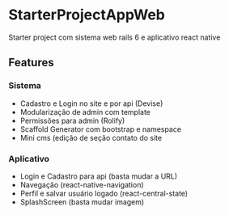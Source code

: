 # StarterProjectAppWeb
Starter project com sistema web rails 6 e aplicativo react native
## Features
### Sistema
- Cadastro e Login no site e por api (Devise)
- Modularização de admin com template
- Permissões para admin (Rolify)
- Scaffold Generator com bootstrap e namespace
- Mini cms (edição de seção contato do site

### Aplicativo
- Login e Cadastro para api (basta mudar a URL)
- Navegação (react-native-navigation)
- Perfil e salvar usuário logado (react-central-state)
- SplashScreen (basta mudar imagem)
